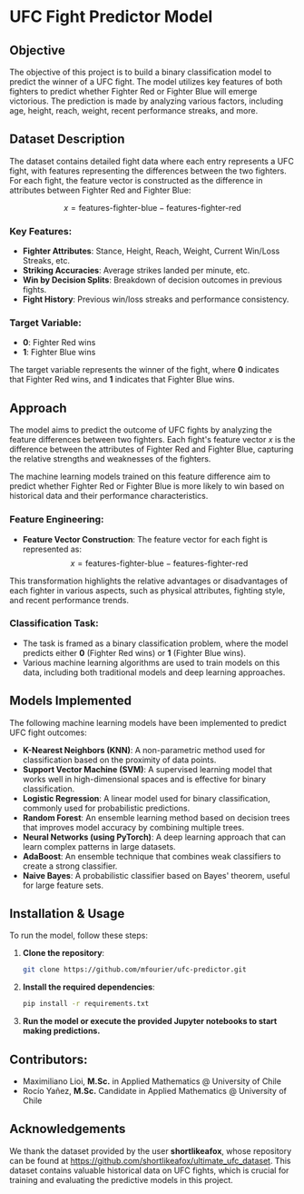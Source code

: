 # UFC Fight Predictor Model

## Objective
The objective of this project is to build a binary classification model to predict the winner of a UFC fight. The model utilizes key features of both fighters to predict whether Fighter Red or Fighter Blue will emerge victorious. The prediction is made by analyzing various factors, including age, height, reach, weight, recent performance streaks, and more.

## Dataset Description
The dataset contains detailed fight data where each entry represents a UFC fight, with features representing the differences between the two fighters. For each fight, the feature vector is constructed as the difference in attributes between Fighter Red and Fighter Blue:

$$x = \text{features-fighter-blue} - \text{features-fighter-red}$$

### Key Features:
- **Fighter Attributes**: Stance, Height, Reach, Weight, Current Win/Loss Streaks, etc.
- **Striking Accuracies**: Average strikes landed per minute, etc.
- **Win by Decision Splits**: Breakdown of decision outcomes in previous fights.
- **Fight History**: Previous win/loss streaks and performance consistency.

### Target Variable:
- **0**: Fighter Red wins
- **1**: Fighter Blue wins

The target variable represents the winner of the fight, where **0** indicates that Fighter Red wins, and **1** indicates that Fighter Blue wins.

## Approach
The model aims to predict the outcome of UFC fights by analyzing the feature differences between two fighters. Each fight's feature vector $x$ is the difference between the attributes of Fighter Red and Fighter Blue, capturing the relative strengths and weaknesses of the fighters.

The machine learning models trained on this feature difference aim to predict whether Fighter Red or Fighter Blue is more likely to win based on historical data and their performance characteristics.

### Feature Engineering:
- **Feature Vector Construction**: The feature vector for each fight is represented as:
  $$x = \text{features-fighter-blue} - \text{features-fighter-red}$$
  
This transformation highlights the relative advantages or disadvantages of each fighter in various aspects, such as physical attributes, fighting style, and recent performance trends.

### Classification Task:
- The task is framed as a binary classification problem, where the model predicts either **0** (Fighter Red wins) or **1** (Fighter Blue wins).
- Various machine learning algorithms are used to train models on this data, including both traditional models and deep learning approaches.

## Models Implemented
The following machine learning models have been implemented to predict UFC fight outcomes:

- **K-Nearest Neighbors (KNN)**: A non-parametric method used for classification based on the proximity of data points.
- **Support Vector Machine (SVM)**: A supervised learning model that works well in high-dimensional spaces and is effective for binary classification.
- **Logistic Regression**: A linear model used for binary classification, commonly used for probabilistic predictions.
- **Random Forest**: An ensemble learning method based on decision trees that improves model accuracy by combining multiple trees.
- **Neural Networks (using PyTorch)**: A deep learning approach that can learn complex patterns in large datasets.
- **AdaBoost**: An ensemble technique that combines weak classifiers to create a strong classifier.
- **Naive Bayes**: A probabilistic classifier based on Bayes' theorem, useful for large feature sets.


## Installation & Usage
To run the model, follow these steps:

1. **Clone the repository**:  
   ```bash
   git clone https://github.com/mfourier/ufc-predictor.git

2. **Install the required dependencies**:  
   ```bash
   pip install -r requirements.txt

3. **Run the model or execute the provided Jupyter notebooks to start making predictions.**

## Contributors:
* Maximiliano Lioi, **M.Sc.** in Applied Mathematics @ University of Chile  
* Rocío Yañez, **M.Sc.** Candidate in Applied Mathematics @ University of Chile

## Acknowledgements
We thank the dataset provided by the user **shortlikeafox**, whose repository can be found at https://github.com/shortlikeafox/ultimate_ufc_dataset. This dataset contains valuable historical data on UFC fights, which is crucial for training and evaluating the predictive models in this project.



